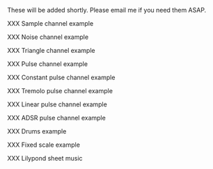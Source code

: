These will be added shortly. Please email me if you need them ASAP.

XXX Sample channel example

XXX Noise channel example

XXX Triangle channel example

XXX Pulse channel example

XXX Constant pulse channel example

XXX Tremolo pulse channel example

XXX Linear pulse channel example

XXX ADSR pulse channel example

XXX Drums example

XXX Fixed scale example

XXX Lilypond sheet music
